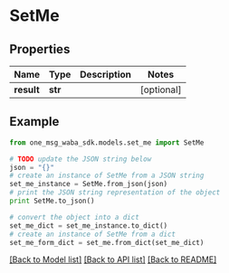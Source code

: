 # SetMe


## Properties
Name | Type | Description | Notes
------------ | ------------- | ------------- | -------------
**result** | **str** |  | [optional] 

## Example

```python
from one_msg_waba_sdk.models.set_me import SetMe

# TODO update the JSON string below
json = "{}"
# create an instance of SetMe from a JSON string
set_me_instance = SetMe.from_json(json)
# print the JSON string representation of the object
print SetMe.to_json()

# convert the object into a dict
set_me_dict = set_me_instance.to_dict()
# create an instance of SetMe from a dict
set_me_form_dict = set_me.from_dict(set_me_dict)
```
[[Back to Model list]](../README.md#documentation-for-models) [[Back to API list]](../README.md#documentation-for-api-endpoints) [[Back to README]](../README.md)


